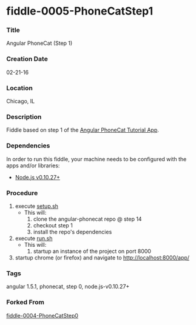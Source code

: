 fiddle-0005-PhoneCatStep1
======


### Title

Angular PhoneCat (Step 1)


### Creation Date

02-21-16


### Location

Chicago, IL


### Description

Fiddle based on step 1 of the [Angular PhoneCat Tutorial App](https://docs.angularjs.org/tutorial/step_01).


### Dependencies

In order to run this fiddle, your machine needs to be configured with the apps and/or libraries:

 *  [Node.js v0.10.27+](http://nodejs.org/)


### Procedure

1.  execute [setup.sh](setup.sh)
    * This will:
        1.  clone the angular-phonecat repo @ step 14
        2.  checkout step 1
        3.  install the repo's dependencies
2.  execute [run.sh](run.sh)
    * This will:
        1.  startup an instance of the project on port 8000
3.  startup chrome (or firefox) and navigate to [http://localhost:8000/app/](http://localhost:8000/app/)


### Tags

angular 1.5.1, phonecat, step 0, node.js-v0.10.27+


### Forked From

[fiddle-0004-PhoneCatStep0](../fiddle-0004-PhoneCatStep0)
